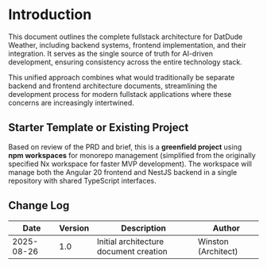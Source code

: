# Introduction

This document outlines the complete fullstack architecture for DatDude Weather, including backend systems, frontend implementation, and their integration. It serves as the single source of truth for AI-driven development, ensuring consistency across the entire technology stack.

This unified approach combines what would traditionally be separate backend and frontend architecture documents, streamlining the development process for modern fullstack applications where these concerns are increasingly intertwined.

## Starter Template or Existing Project

Based on review of the PRD and brief, this is a **greenfield project** using **npm workspaces** for monorepo management (simplified from the originally specified Nx workspace for faster MVP development). The workspace will manage both the Angular 20 frontend and NestJS backend in a single repository with shared TypeScript interfaces.

## Change Log

| Date | Version | Description | Author |
|------|---------|-------------|--------|
| 2025-08-26 | 1.0 | Initial architecture document creation | Winston (Architect) |
